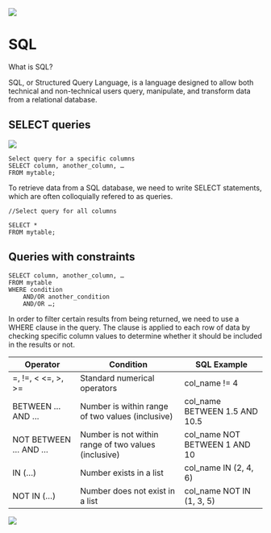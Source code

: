 ![](https://www.tutorialrepublic.com/lib/images/sql-illustration.png)

# SQL

What is SQL?

SQL, or Structured Query Language, is a language designed to allow both technical and non-technical users query, manipulate, and transform data from a relational database.


## SELECT queries

![](https://www.wikitechy.com/tutorials/sql/img/sql-images/sql-like-operator.gif)

```
Select query for a specific columns
SELECT column, another_column, …
FROM mytable;
```

To retrieve data from a SQL database, we need to write SELECT statements, which are often colloquially refered to as queries.

```
//Select query for all columns

SELECT * 
FROM mytable;
```


## Queries with constraints

```
SELECT column, another_column, …
FROM mytable
WHERE condition
    AND/OR another_condition
    AND/OR …;
```

In order to filter certain results from being returned, we need to use a WHERE clause in the query. The clause is applied to each row of data by checking specific column values to determine whether it should be included in the results or not.


| Operator  | Condition  | SQL Example  |
|---|---|---|
| =, !=, < <=, >, >=	  | Standard numerical operators  | col_name != 4  |
| BETWEEN … AND …  | Number is within range of two values (inclusive)  | col_name BETWEEN 1.5 AND 10.5  |
| NOT BETWEEN … AND …  | Number is not within range of two values (inclusive)  | col_name NOT BETWEEN 1 AND 10  |
| IN (…)  | Number exists in a list  | col_name IN (2, 4, 6)  |
| NOT IN (…)  | Number does not exist in a list  | col_name NOT IN (1, 3, 5)  |

![](https://encrypted-tbn0.gstatic.com/images?q=tbn%3AANd9GcRmVY-n-uwoYU9Y6woVLL3EnGzNHlsx3vCx6w&usqp=CAU)